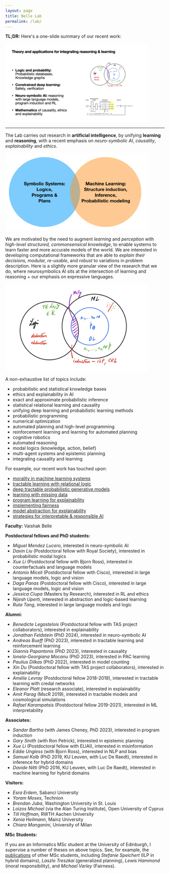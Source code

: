 ```yaml
---
layout: page
title: Belle Lab
permalink: /lab/
---
```


**TL;DR:** Here's a one-slide summary of our recent work:

<img src="/slide.jpg" width="450"> 

---



The Lab carries out research in **artificial intelligence**, by unifying **learning** and **reasoning**, with a recent emphasis on _neuro-symbolic AI_, _causality_, *explainability* and *ethics*. 

<img src="/uni.png" width="450"> 

We are motivated by the need to augment _learning_ and _perception_ with _high-level structured, commonsensical knowledge_, to enable systems to learn faster and more accurate models of the world. We are interested in developing computational frameworks that are able to _explain their decisions, modular, re-usable_, and _robust_ to variations in problem description. Here is a slightly more granular view of the research that we do, where  neurosymbolics AI sits at the intersection of learning and reasoning + our emphasis  on expressive languages.

<img src="/nesy.jpg" width="450">  


A non-exhaustive list of topics include:

*   probabilistic and statistical knowledge bases
*   ethics and explainability in AI 
*   exact and approximate probabilistic inference
*   statistical relational learning and causality
*   unifying deep learning and probabilistic learning methods
*   probabilistic programming
*   numerical optimization
*   automated planning and high-level programming
*   reinforcement learning and learning for automated planning
*   cognitive robotics
*   automated reasoning
*   modal logics (knowledge, action, belief)
*   multi-agent systems and epistemic planning
*   integrating causality and learning 

For example, our recent work has touched upon: 

*   [morality in machine learning systems](https://arxiv.org/pdf/1810.03736) 
*   [tractable learning with relational logic](/attachments/pacfol.pdf) 
*   [deep tractable probabilistic generative models](https://arxiv.org/pdf/1807.05464) 
*   [learning with missing data](https://arxiv.org/pdf/1901.05847)
*   [program learning for explainability](/attachments/ilp2019.pdf) 
*   [implementing fairness](https://arxiv.org/abs/1905.07026)
*   [model abstraction for explainability](https://arxiv.org/pdf/1810.02434) 
*   [strategies for interpretable & responsible AI](/attachments/biochem.pdf) 


**Faculty:** Vaishak Belle 

**Postdoctoral fellows and PhD students:**



*   _Miguel Mendez Lucero_, interested in neuro-symbolic AI
*   _Daxin Liu_ (Postdoctoral fellow with Royal Society), interested in probabilistic modal logics
*   _Xue Li_ (Postdoctoral fellow with Bjorn Ross), interested in counterfactuals and language models
*   _Antonio Miceli_ (Postdoctoral fellow with Cisco), interested in large language models, logic and vision
*   _Daga Panas_ (Postdoctoral fellow with Cisco), interested in large language models, logic and vision
*   _Jessica Ciupa_ (Masters by Research), interested in RL and ethics 
*   _Nijesh Uperti_, interested in abstraction and logic-based learning
*   _Ruta Tang_, interested in large language models and logic 



**Alumni:**

*   _Benedicte Legastelois_ (Postdoctoral fellow with TAS project collaborators), interested in explainability
*   _Jonathan Feldstein_ (PhD 2024), interested in neuro-symbolic AI
*   _Andreas Bueff_ (PhD 2023), interested in tractable learning and reinforcement learning
*   _Giannis Papantonis_ (PhD 2023), interested in causality
*   _Ionela-Georgiana Mocanu_ (PhD 2023), interested in PAC learning
*   _Paulius Dilkas_ (PhD 2022), interested in model counting 
*   _Xin Du_ (Postdoctoral fellow with TAS project collaborators), interested in explainability 
*   _Amélie Levray_ (Postdoctoral fellow 2018-2019), interested in tractable learning with credal networks
*   _Eleanor Platt_ (research associate), interested in explainability 
*   _Amit Parag_ (MscR 2019), interested in tractable models and cosmological simulations  
*   _Rafael Karampatsis_ (Postdoctoral fellow 2019-2021), interested in ML interpretability 

**Associates:** 

*   _Sandor Bartha_ (with James Cheney, PhD 2023), interested in program induction
*   _Gary Smith_ (with Ron Petrick), interested in epistemic planning
*   _Xue Li_ (Postdoctoral fellow with ELIAI), interested in misinformation   
*   _Eddie Ungless_ (with Bjorn Ross), interested in NLP and bias
*   _Samuel Kolb_ (PhD 2019, KU Leuven, with Luc De Raedt), interested in inference for hybrid domains
*   _Davide Nitti_ (PhD 2016, KU Leuven, with Luc De Raedt), interested in machine learning for hybrid domains





**Visitors:**

*   _Esra Erdem_, Sabanci University
*   _Yoram Moses_, Technion
*   _Brendan Juba_, Washington University in St. Louis
*   _Loizos Michael_ (via the Alan Turing Institute), Open University of Cyprus
*   _Till Hoffman,_ RWTH Aachen University
*   _Xenia Heilmann_, Mainz University
*   _Chiara Manganini_, University of Milan 


**MSc Students:** 

If you are an Informatics MSc student at the University of Edinburgh, I supervise a number of theses on above topics. See, for example, the [publications](/papers) of other MSc students, including _Stefanie Speichert_ (ILP in hybrid domains), _Laszlo Treszkai_ (generalized planning), _Lewis Hammond_ (moral responsibility), and _Michael Varley_ (Fairness).
